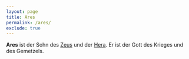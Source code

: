 ```yaml
---
layout: page
title: Ares
permalink: /ares/
exclude: true
---
```


**Ares** ist der Sohn des [Zeus](/zeus/) und der [Hera](/hera/). Er ist der Gott des Krieges und des Gemetzels. 

